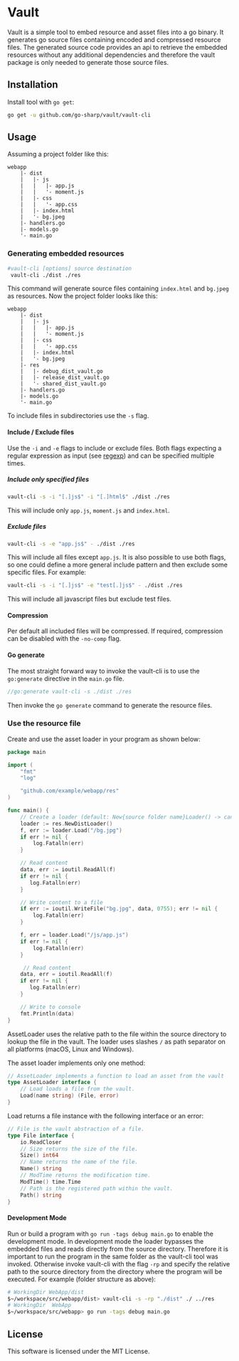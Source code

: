# Vault

Vault is a simple tool to embed resource and asset files into a go binary. It generates go source files containing encoded and compressed resource files. The generated source code provides an api to retrieve the embedded resources without any additional dependencies and therefore the vault package is only needed to generate those source files.

## Installation

Install tool with `go get`:

```bash
go get -u github.com/go-sharp/vault/vault-cli
```

## Usage

Assuming a project folder like this:

```
webapp
    |- dist
    |   |- js
    |   |   |- app.js
    |   |   '- moment.js
    |   |- css
    |   |   '- app.css
    |   |- index.html
    |   '- bg.jpeg
    |- handlers.go
    |- models.go
    '- main.go
```

### Generating embedded resources

```bash
#vault-cli [options] source destination
 vault-cli ./dist ./res
```

This command will generate source files containing `index.html` and `bg.jpeg` as resources. Now the project folder looks like this:

```
webapp
    |- dist
    |   |- js
    |   |   |- app.js
    |   |   '- moment.js
    |   |- css
    |   |   '- app.css
    |   |- index.html
    |   '- bg.jpeg
    |- res
    |   |- debug_dist_vault.go
    |   |- release_dist_vault.go
    |   '- shared_dist_vault.go
    |- handlers.go
    |- models.go
    '- main.go
```

To include files in subdirectories use the `-s` flag.

#### Include / Exclude files

Use the `-i` and `-e` flags to include or exclude files. Both flags expecting a regular expression as input (see [regexp](http://golang.org/pkg/regexp)) and can be specified multiple times.

##### Include only specified files

```bash
vault-cli -s -i "[.]js$" -i "[.]html$" ./dist ./res
```

This will include only `app.js`, `moment.js` and `index.html`.

##### Exclude files

```bash
vault-cli -s -e "app.js$" - ./dist ./res
```

This will include all files except `app.js`. It is also possible to use both flags, so one could define a more general include pattern and then exclude some specific files. For example:

```bash
vault-cli -s -i "[.]js$" -e "test[.]js$" - ./dist ./res
```

This will include all javascript files but exclude test files.

#### Compression

Per default all included files will be compressed. If required, compression can be disabled with the `-no-comp` flag.

#### Go generate

The most straight forward way to invoke the vault-cli is to use the `go:generate` directive in the `main.go` file.

```go
//go:generate vault-cli -s ./dist ./res
```

Then invoke the `go generate` command to generate the resource files.

### Use the resource file

Create and use the asset loader in your program as shown below:

```go
package main

import (
    "fmt"
    "log"

    "github.com/example/webapp/res"
)

func main() {
    // Create a loader (default: New{source folder name}Loader() -> can be change with ResourceNameOption)
    loader := res.NewDistLoader()
    f, err := loader.Load("/bg.jpg")
    if err != nil {
        log.Fatalln(err)
    }

    // Read content
    data, err := ioutil.ReadAll(f)
    if err != nil {
       log.Fatalln(err)
    }

    // Write content to a file
    if err := ioutil.WriteFile("bg.jpg", data, 0755); err != nil {
        log.Fatalln(err)
    }

    f, err = loader.Load("/js/app.js")
    if err != nil {
        log.Fatalln(err)
    }

     // Read content
    data, err = ioutil.ReadAll(f)
    if err != nil {
       log.Fatalln(err)
    }

    // Write to console
    fmt.Println(data)
}
```

AssetLoader uses the relative path to the file within the source directory to lookup the file in the vault. The loader uses slashes `/` as path separator on all platforms (macOS, Linux and Windows).

The asset loader implements only one method:

```go
// AssetLoader implements a function to load an asset from the vault
type AssetLoader interface {
	// Load loads a file from the vault.
	Load(name string) (File, error)
}
```

Load returns a file instance with the following interface or an error:

```go
// File is the vault abstraction of a file.
type File interface {
	io.ReadCloser
	// Size returns the size of the file.
	Size() int64
	// Name returns the name of the file.
	Name() string
	// ModTime returns the modification time.
	ModTime() time.Time
	// Path is the registered path within the vault.
	Path() string
}
```

#### Development Mode

Run or build a program with `go run -tags debug main.go` to enable the development mode. In development mode the loader bypasses the embedded files and reads directly from the source directory. Therefore it is important to run the program in the same folder as the vault-cli tool was invoked. Otherwise invoke vault-cli with the flag `-rp` and specify the relative path to the source directory from the directory where the program will be executed. For example (folder structure as above):

```bash
# WorkingDir WebApp/dist
$~/workspace/src/webapp/dist> vault-cli -s -rp "./dist" ./ ../res
# WorkingDir  WebApp
$~/workspace/src/webapp> go run -tags debug main.go
```

## License

This software is licensed under the MIT License.
